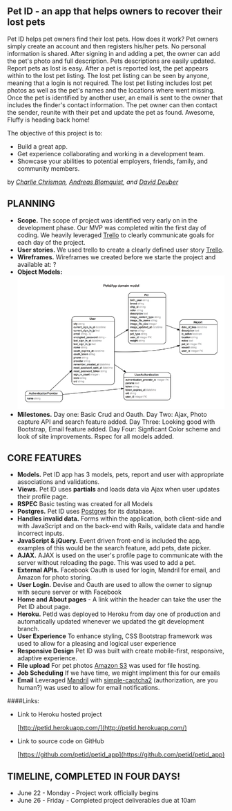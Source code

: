 ## Pet ID - an app that helps owners to recover their lost pets

Pet ID helps pet owners find their lost pets. How does it work? Pet owners simply create an account and then registers his/her pets. No personal information is shared. After signing in and adding a pet, the owner can add the pet's photo and full description. Pets descriptions are easily updated. Report pets as lost is easy. After a pet is reported lost, the pet appears within to the lost pet listing. The lost pet listing can be seen by anyone, meaning that a login is not required. The lost pet listing includes lost pet photos as well as the pet's names and the locations where went missing. Once the pet is identified by another user, an email is sent to the owner that includes the finder's contact information.  The pet owner can then contact the sender, reunite with their pet and update the pet as found. Awesome, Fluffy is heading back home!

The objective of this project is to:

* Build a great app.
* Get experience collaborating and working in a development team.
* Showcase your abilities to potential employers, friends, family, and community members.


by *[Charlie Chrisman](https://github.com/cachrisman), [Andreas Blomquist](https://github.com/andreasbloomquist), and [David Deuber](https://github.com/deuber)*


## PLANNING

* **Scope.** The scope of project was identified very early on in the development phase. Our MVP was completed witin the first day of coding. We heavily leveraged [Trello](https://trello.com) to clearly communicate goals for each day of the project. 
* **User stories.** We used trello to create a clearly defined user story [Trello](https://trello.com).
* **Wireframes.** Wireframes we created before we starte the project and available at: ?
* **Object Models:**
![](/erd-small.png)
* **Milestones.** Day one: Basic Crud and Oauth. Day Two: Ajax, Photo capture API and search feature added. Day Three: Looking good with Bootstrap, Email feature added. Day Four: Signficant Color scheme and look of site improvements. Rspec for all models added. 


## CORE FEATURES

* **Models.** Pet ID app has 3 models, pets, report and user with appropriate associations and validations.
* **Views.** Pet ID uses **partials**  and loads data via Ajax when user updates their profile page.
* **RSPEC** Basic testing was created for all Models 
* **Postgres.** Pet ID uses [Postgres](http://postgresapp.com) for its database.
* **Handles invalid data.** Forms within the application, both client-side and with JavaScript and on the back-end with Rails, validate data and handle incorrect inputs. 
* **JavaScript & jQuery.** Event driven front-end is included the app, examples of this would be the search feature, add pets, date picker.
* **AJAX.** AJAX is used on the user's profile page to communicate with the server without reloading the page. This was used to add a pet. 
* **External APIs.** Facebook Oauth is used for login, Mandril for email, and Amazon for photo storing.
* **User Login.** Devise and Oauth are used to allow the owner to signup with secure server or with Facebook
* **Home and About pages** - A link within the header can take the user the Pet ID about page. 
* **Heroku.** PetId was deployed to Heroku from day one of production and automatically updated whenever we updated the git development branch.
* **User Experience** To enhance styling, CSS Bootstrap framework was used to allow for a pleasing and logical user experience
* **Responsive Design** Pet ID was built with create mobile-first, responsive, adaptive experience. 
* **File upload** For pet photos [Amazon S3](http://aws.amazon.com/s3/) was used for file hosting.
* **Job Scheduling** If we have time, we might impliment this for our emails
* **Email** Leveraged [Mandril](http://mandrill.com/) with [simple-captcha2](https://github.com/pludoni/simple-captcha) (authorization, are you human?) was used to allow for email notifications.


####Links:

* Link to Heroku hosted project

  [http://petid.herokuapp.com/](http://petid.herokuapp.com/)

* Link to source code on GitHub

  [https://github.com/petid/petid_app](https://github.com/petid/petid_app)
 

## TIMELINE, COMPLETED IN FOUR DAYS!

* June 22 -  Monday - Project work officially begins
* June 26 - Friday - Completed project deliverables due at 10am

